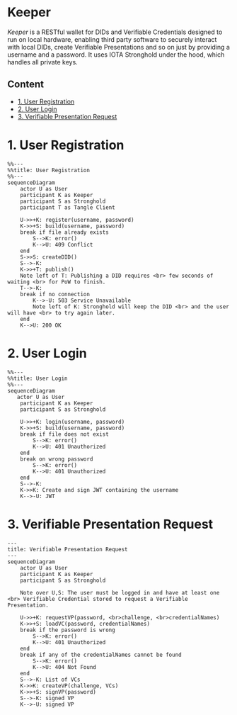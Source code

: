 # Keeper <!-- omit in toc -->

*Keeper* is a RESTful wallet for DIDs and Verifiable Credentials designed to run on local hardware, enabling third party software to securely interact with local DIDs, create Verifiable Presentations and so on just by providing a username and a password. It uses IOTA Stronghold under the hood, which handles all private keys.

## Content <!-- omit in toc -->

- [1. User Registration](#1-user-registration)
- [2. User Login](#2-user-login)
- [3. Verifiable Presentation Request](#3-verifiable-presentation-request)

# 1. User Registration

```mermaid
%%---
%%title: User Registration
%%---
sequenceDiagram
    actor U as User
    participant K as Keeper
    participant S as Stronghold
    participant T as Tangle Client

    U->>+K: register(username, password)
    K->>+S: build(username, password)
    break if file already exists
        S-->K: error()
        K-->U: 409 Conflict
    end
    S->>S: createDID()
    S-->-K: 
    K->>+T: publish()
    Note left of T: Publishing a DID requires <br> few seconds of waiting <br> for PoW to finish.
    T-->-K: 
    break if no connection
        K-->-U: 503 Service Unavailable
        Note left of K: Stronghold will keep the DID <br> and the user will have <br> to try again later.
    end
    K-->U: 200 OK
```

# 2. User Login

```mermaid
%%---
%%title: User Login
%%---
sequenceDiagram
   actor U as User
    participant K as Keeper
    participant S as Stronghold

    U->>+K: login(username, password)
    K->>+S: build(username, password)
    break if file does not exist
        S-->K: error()
        K-->U: 401 Unauthorized
    end
    break on wrong password
        S-->K: error()
        K-->U: 401 Unauthorized
    end
    S-->-K: 
    K->>K: Create and sign JWT containing the username
    K-->-U: JWT
```

# 3. Verifiable Presentation Request

```mermaid
---
title: Verifiable Presentation Request
---
sequenceDiagram
    actor U as User
    participant K as Keeper
    participant S as Stronghold

    Note over U,S: The user must be logged in and have at least one <br> Verifiable Credential stored to request a Verifiable Presentation.

    U->>+K: requestVP(password, <br>challenge, <br>credentialNames)
    K->>+S: loadVC(password, credentialNames)
    break if the password is wrong
        S-->K: error()
        K-->U: 401 Unauthorized
    end
    break if any of the credentialNames cannot be found
        S-->K: error()
        K-->U: 404 Not Found
    end
    S-->-K: List of VCs
    K->>K: createVP(challenge, VCs)
    K->>+S: signVP(password)
    S-->-K: signed VP
    K-->-U: signed VP
```

